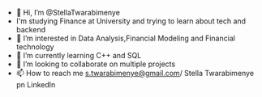 - 👋 Hi, I’m @StellaTwarabimenye
- I'm studying Finance at University and trying to learn about tech and backend
- 👀 I’m interested in Data Analysis,Financial Modeling and Financial technology
- 🌱 I’m currently learning C++ and SQL
- 💞️ I’m looking to collaborate on multiple projects
- 📫 How to reach me s.twarabimenye@gmail.com/ Stella Twarabimenye pn LinkedIn

<!---
StellaTwarabimenye/StellaTwarabimenye is a ✨ special ✨ repository because its `README.md` (this file) appears on your GitHub profile.
You can click the Preview link to take a look at your changes.
--->
